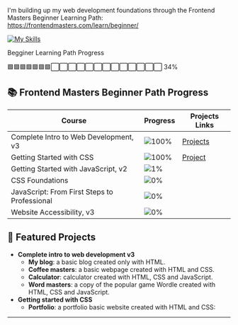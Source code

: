 
I'm building up my web development foundations through the Frontend Masters Beginner Learning Path:
https://frontendmasters.com/learn/beginner/

[![My Skills](https://skillicons.dev/icons?i=html,css,js,t&theme=light)](https://skillicons.dev)


Begginer Learning Path Progress

🟩🟩🟩🟩🟩🟩🟩⬜⬜⬜⬜⬜⬜⬜⬜⬜⬜⬜⬜⬜ 34%

## 📚 Frontend Masters Beginner Path Progress

| Course                              | Progress                              | Projects Links                        |
|-------------------------------------|----------------------------------------|-------------------------------------|
| Complete Intro to Web Development, v3             | ![100%](https://progress-bar.xyz/100)   | [Projects](https://github.com/Alina-02/frontend-masters/tree/main/complete-intro-to-web-development-v3) |
| Getting Started with CSS             | ![100%](https://progress-bar.xyz/100)   | [Project](https://github.com/Alina-02/frontend-masters/tree/main/getting-started-with-css/portfolio)         |
| Getting Started with JavaScript, v2      | ![1%](https://progress-bar.xyz/1) | []()      |
| CSS Foundations      | ![0%](https://progress-bar.xyz/0) | []()      |
| JavaScript: From First Steps to Professional      | ![0%](https://progress-bar.xyz/0) | []()      |
| Website Accessibility, v3      | ![0%](https://progress-bar.xyz/0) | []()      |


## 🚀 Featured Projects

- **Complete intro to web development v3**  
  - **My blog**: a basic blog created only with HTML. 
  - **Coffee masters**: a basic webpage created with HTML and CSS.
  - **Calculator**: calculator created with HTML, CSS and JavaScript.
  - **Word masters**: a copy of the popular game Wordle created with HTML, CSS and JavaScript.
- **Getting started with CSS**
  - **Portfolio**: a portfolio basic website created with HTML and CSS:
  
---
  

